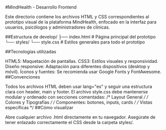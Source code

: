 #MindHealth - Desarrollo Frontend

Este directorio contiene los archivos HTML y CSS correspondientes al prototipo visual de la plataforma MindHealth, enfocado en la interfaz para usuarios, psicólogos y administradores de clínicas.

##Estructura de develop/ ├── index.html # Página principal del prototipo └── styles/ └── style.css # Estilos generales para todo el prototipo

##Tecnologías utilizadas

HTML5: Maquetación de pantallas.
CSS3: Estilos visuales y responsividad.
Diseño responsive: Adaptación para diferentes dispositivos (desktop y móvil).
Íconos y fuentes: Se recomienda usar Google Fonts y FontAwesome.
##Convenciones

Todos los archivos HTML deben usar lang="es" y seguir una estructura clara con header, main y footer.
El archivo style.css debe mantenerse modular y ordenado con secciones comentadas:
/* Layout General */
/* Colores y Tipografías */
/* Componentes: botones, inputs, cards */
/* Vistas específicas */
##Cómo visualizar

Abre cualquier archivo .html directamente en tu navegador.
Asegúrate de tener enlazado correctamente el CSS desde la carpeta styles/.
